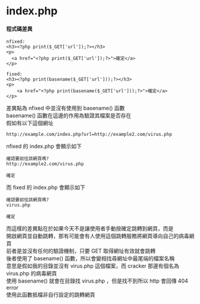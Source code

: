 # index.php
#### 程式碼差異
```
nfixed:
<h3><?php print($_GET['url']);?></h3>
<p>
  <a href="<?php print($_GET['url']);?>">確定</a>
</p>
```
```
fixed:
<h3><?php print(basename($_GET['url']));?></h3>
<p>
    <a href="<?php print(basename($_GET['url']));?>">確定</a>
</p>
```
差異點為 nfixed 中並沒有使用到 basename() 函數  
basename() 函數在這邊的作用為驗證其檔案是否存在  
假如有以下這個網址
```
http://example.com/index.php?url=http://example2.com/virus.php
```
nfixed 的 index.php 會顯示如下
```
確認要前往該網頁嗎?
http://example2.com/virus.php

確定
```
而 fixed 的 index.php 會顯示如下
```
確認要前往該網頁嗎?
virus.php

確定
```
而這樣的差異點在於如果今天不是讓使用者手動按確定跳轉到網頁，而是  
開啟網頁並自動跳轉，那有可能會有人使用這個跳轉服務將網頁導向自己的病毒網頁  
前者是並沒有任何的驗證機制，只要 GET 取得網址有效就會跳轉  
後者使用了 basename() 函數，所以會變相找尋網址中最尾端的檔案名稱  
意思是假如我的目錄並沒有 virus.php 這個檔案，而 cracker 那邊有個名為 virus.php 的病毒網頁  
使用 basename() 就會在目錄找 virus.php ，但是找不到所以 http 會回傳 404 error  
使用此函數抵檔非自行設定的跳轉網頁
